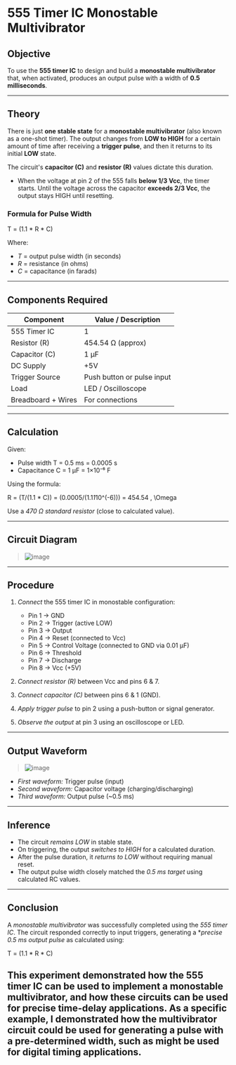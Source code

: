 # 555 Timer IC Monostable Multivibrator

 ## Objective
 To use the **555 timer IC** to design and build a **monostable multivibrator** that, when activated, produces an output pulse with a width of **0.5 milliseconds**.


 ---

 ## Theory

 There is just **one stable state** for a **monostable multivibrator** (also known as a one-shot timer).  The output changes from **LOW to HIGH** for a certain amount of time after receiving a **trigger pulse**, and then it returns to its initial **LOW** state.

 The circuit's **capacitor (C)** and **resistor (R)** values dictate this duration.
 -  When the voltage at pin 2 of the 555 falls **below 1/3 Vcc**, the timer starts.
 Until the voltage across the capacitor **exceeds 2/3 Vcc**, the output stays HIGH until resetting.

###  Formula for Pulse Width

T = (1.1 * R * C)

Where:
- *T* = output pulse width (in seconds)
- *R* = resistance (in ohms)
- *C* = capacitance (in farads)

---

##  Components Required

| Component        | Value / Description          |
|------------------|------------------------------|
| 555 Timer IC     | 1                            |
| Resistor (R)     | 454.54 Ω (approx)            |
| Capacitor (C)    | 1 µF                         |
| DC Supply        | +5V                          |
| Trigger Source   | Push button or pulse input   |
| Load             | LED / Oscilloscope           |
| Breadboard + Wires | For connections            |

---

##  Calculation

Given:
- Pulse width T = 0.5 ms = 0.0005 s
- Capacitance C = 1 µF = 1×10⁻⁶ F

Using the formula:

R = (T/(1.1 * C)) = (0.0005/(1.1*1*10^(-6))) = 454.54 \, \Omega


Use a *470 Ω standard resistor* (close to calculated value).

---

##  Circuit Diagram

> ![image](https://github.com/user-attachments/assets/33aa1723-d2ce-49bf-ad92-f86b3f31aadb)


---

##  Procedure

1. *Connect* the 555 timer IC in monostable configuration:
   - Pin 1 → GND
   - Pin 2 → Trigger (active LOW)
   - Pin 3 → Output
   - Pin 4 → Reset (connected to Vcc)
   - Pin 5 → Control Voltage (connected to GND via 0.01 µF)
   - Pin 6 → Threshold
   - Pin 7 → Discharge
   - Pin 8 → Vcc (+5V)

2. *Connect resistor (R)* between Vcc and pins 6 & 7.

3. *Connect capacitor (C)* between pins 6 & 1 (GND).

4. *Apply trigger pulse* to pin 2 using a push-button or signal generator.

5. *Observe the output* at pin 3 using an oscilloscope or LED.

---

##  Output Waveform

> ![image](https://github.com/user-attachments/assets/8ad28f52-511a-44d2-ad6c-78ddfc28f2f4)


- *First waveform:* Trigger pulse (input)
- *Second waveform:* Capacitor voltage (charging/discharging)
- *Third waveform:* Output pulse (~0.5 ms)

---

##  Inference

- The circuit *remains LOW* in stable state.
- On triggering, the output *switches to HIGH* for a calculated duration.
- After the pulse duration, it *returns to LOW* without requiring manual reset.
- The output pulse width closely matched the *0.5 ms target* using calculated RC values.

---

##  Conclusion

A *monostable multivibrator* was successfully completed using the *555 timer IC*. The circuit responded correctly to input triggers, generating a **precise 0.5 ms output pulse* as calculated using:

T = (1.1 * R * C)

This experiment demonstrated how the 555 timer IC can be used to implement a monostable multivibrator, and how these circuits can be used for precise time-delay applications. As a specific example, I demonstrated how the multivibrator circuit could be used for generating a pulse with a pre-determined width, such as might be used for digital timing applications.
---
